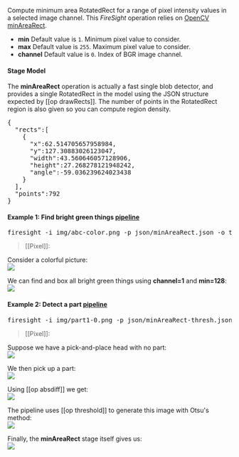 Compute minimum area RotatedRect for a range of pixel intensity values in a selected image channel. 
This _FireSight_ operation relies on 
[OpenCV minAreaRect](http://docs.opencv.org/modules/imgproc/doc/structural_analysis_and_shape_descriptors.html?highlight=minarearect#minarearect).

* **min** Default value is `1`. Minimum pixel value to consider.
* **max** Default value is `255`. Maximum pixel value to consider.
* **channel** Default value is `0`. Index of BGR image channel.

#### Stage Model
The **minAreaRect** operation is actually a fast single blob detector, and provides a single RotatedRect in the model using the 
JSON structure expected by [[op drawRects]]. The number of points in the RotatedRect region is also given so you can compute region density.
<pre>
{
  "rects":[
    {
      "x":62.514705657958984,
      "y":127.30883026123047,
      "width":43.560646057128906,
      "height":27.268278121948242,
      "angle":-59.036239624023438
    }
  ],
  "points":792
}
</pre>

#### Example 1: Find bright green things [pipeline](https://github.com/firepick1/FireSight/blob/master/json/minAreaRect.json)
<pre>firesight -i img/abc-color.png -p json/minAreaRect.json -o target/minAreaRect.png -Dmin=128 -Dchannel=1 -Dthickness=1</pre>
> [[Pixel]]:

Consider a colorful picture:<br>
<img src="https://github.com/firepick1/FireSight/blob/master/img/abc-color.png?raw=true">

We can find and box all bright green things using **channel=1** and **min=128**:<br>
<img src="https://github.com/firepick1/FireSight/blob/master/img/minAreaRect-abc.png?raw=true"> 

#### Example 2: Detect a part [pipeline](https://github.com/firepick1/FireSight/blob/master/json/minAreaRect-thresh.json)
<pre>firesight -i img/part1-0.png -p json/minAreaRect-thresh.json -o target/minAreaRect-thresh.png</pre>
> [[Pixel]]:

Suppose we have a pick-and-place head with no part:<br>
<img src="https://github.com/firepick1/FireSight/blob/master/img/part0.png?raw=true">

We then pick up a part:<br>
<img src="https://github.com/firepick1/FireSight/blob/master/img/part1.png?raw=true">

Using [[op absdiff]] we get:</br>
<img src="https://github.com/firepick1/FireSight/blob/master/img/part1-0.png?raw=true">

The pipeline uses [[op threshold]] to generate this image with Otsu's method:<br>
<img src="https://github.com/firepick1/FireSight/blob/master/img/threshold-otsu.png?raw=true">

Finally, the **minAreaRect** stage itself gives us:<br>
<img src="https://github.com/firepick1/FireSight/blob/master/img/minAreaRect-thresh.png?raw=true">

